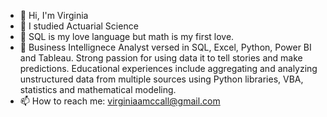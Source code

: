 - 👋 Hi, I'm Virginia
- 🌱 I studied Actuarial Science
- 👀 SQL is my love language but math is my first love.
- 💬 Business Intellignece Analyst versed in SQL, Excel, Python, Power BI and Tableau. Strong passion for using data it to tell stories and make predictions. Educational experiences             include aggregating and analyzing unstructured data from multiple sources using Python libraries, VBA, statistics and mathematical modeling.
- 📫 How to reach me: virginiaamccall@gmail.com

<!--
**VirginiaMcCall/virginiamccall** is a ✨ _special_ ✨ repository because its `README.md` (this file) appears on your GitHub profile.
